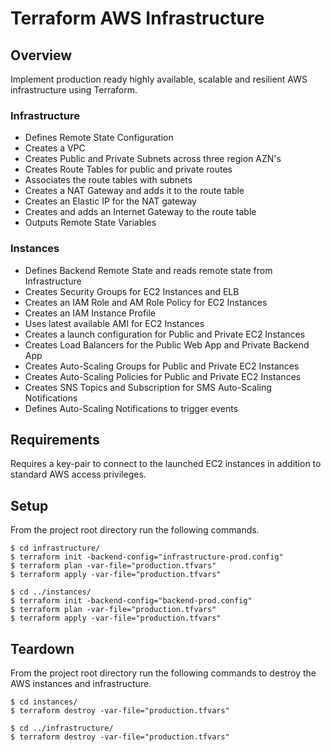 # Terraform AWS Infrastructure

## Overview

Implement production ready highly available, scalable and resilient AWS 
infrastructure using Terraform.

### Infrastructure

* Defines Remote State Configuration
* Creates a VPC
* Creates Public and Private Subnets across three region AZN's
* Creates Route Tables for public and private routes
* Associates the route tables with subnets
* Creates a NAT Gateway and adds it to the route table
* Creates an Elastic IP for the NAT gateway
* Creates and adds an Internet Gateway to the route table
* Outputs Remote State Variables

### Instances

* Defines Backend Remote State and reads remote state from Infrastructure
* Creates Security Groups for EC2 Instances and ELB
* Creates an IAM Role and AM Role Policy for EC2 Instances
* Creates an IAM Instance Profile
* Uses latest available AMI for EC2 Instances
* Creates a launch configuration for Public and Private EC2 Instances
* Creates Load Balancers for the Public Web App and Private Backend App
* Creates Auto-Scaling Groups for Public and Private EC2 Instances
* Creates Auto-Scaling Policies for Public and Private EC2 Instances
* Creates SNS Topics and Subscription for SMS Auto-Scaling Notifications
* Defines Auto-Scaling Notifications to trigger events

## Requirements

Requires a key-pair to connect to the launched EC2 instances in addition to 
standard AWS access privileges.

## Setup

From the project root directory run the following commands.

```shell
$ cd infrastructure/
$ terraform init -backend-config="infrastructure-prod.config"
$ terraform plan -var-file="production.tfvars"
$ terraform apply -var-file="production.tfvars"

$ cd ../instances/
$ terraform init -backend-config="backend-prod.config"
$ terraform plan -var-file="production.tfvars"
$ terraform apply -var-file="production.tfvars"
```

## Teardown

From the project root directory run the following commands to destroy 
the AWS instances and infrastructure. 

```shell
$ cd instances/
$ terraform destroy -var-file="production.tfvars"

$ cd ../infrastructure/
$ terraform destroy -var-file="production.tfvars"
```

